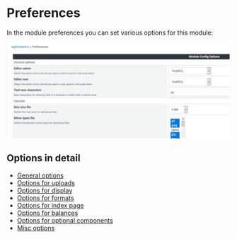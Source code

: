 # Preferences

In the module preferences you can set various options for this module:

![](../../.gitbook/assets/en_admin_preferences.png)

## Options in detail

* [General options](options-general.md)
* [Options for uploads](options-upload.md)
* [Options for display](options-display.md)
* [Options for formats](options-formats.md)
* [Options for index page](options-indexpage.md)
* [Options for balances](options-balances.md)
* [Options for optional components](options-components.md)
* [Misc options](options-misc.md)
